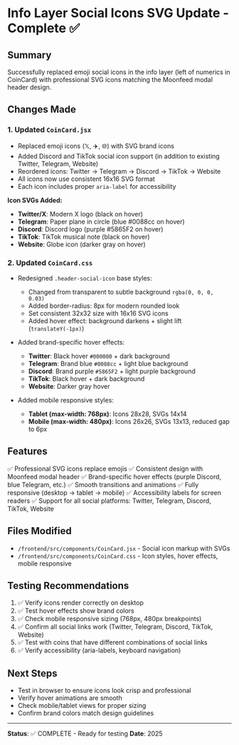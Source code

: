 # Info Layer Social Icons SVG Update - Complete ✅

## Summary
Successfully replaced emoji social icons in the info layer (left of numerics in CoinCard) with professional SVG icons matching the Moonfeed modal header design.

## Changes Made

### 1. Updated `CoinCard.jsx`
- Replaced emoji icons (𝕏, ✈️, 🌐) with SVG brand icons
- Added Discord and TikTok social icon support (in addition to existing Twitter, Telegram, Website)
- Reordered icons: Twitter → Telegram → Discord → TikTok → Website
- All icons now use consistent 16x16 SVG format
- Each icon includes proper `aria-label` for accessibility

**Icon SVGs Added:**
- **Twitter/X**: Modern X logo (black on hover)
- **Telegram**: Paper plane in circle (blue #0088cc on hover)
- **Discord**: Discord logo (purple #5865F2 on hover)
- **TikTok**: TikTok musical note (black on hover)
- **Website**: Globe icon (darker gray on hover)

### 2. Updated `CoinCard.css`
- Redesigned `.header-social-icon` base styles:
  - Changed from transparent to subtle background `rgba(0, 0, 0, 0.03)`
  - Added border-radius: 8px for modern rounded look
  - Set consistent 32x32 size with 16x16 SVG icons
  - Added hover effect: background darkens + slight lift (`translateY(-1px)`)

- Added brand-specific hover effects:
  - **Twitter**: Black hover `#000000` + dark background
  - **Telegram**: Brand blue `#0088cc` + light blue background
  - **Discord**: Brand purple `#5865F2` + light purple background
  - **TikTok**: Black hover + dark background
  - **Website**: Darker gray hover

- Added mobile responsive styles:
  - **Tablet (max-width: 768px)**: Icons 28x28, SVGs 14x14
  - **Mobile (max-width: 480px)**: Icons 26x26, SVGs 13x13, reduced gap to 6px

## Features
✅ Professional SVG icons replace emojis
✅ Consistent design with Moonfeed modal header
✅ Brand-specific hover effects (purple Discord, blue Telegram, etc.)
✅ Smooth transitions and animations
✅ Fully responsive (desktop → tablet → mobile)
✅ Accessibility labels for screen readers
✅ Support for all social platforms: Twitter, Telegram, Discord, TikTok, Website

## Files Modified
- `/frontend/src/components/CoinCard.jsx` - Social icon markup with SVGs
- `/frontend/src/components/CoinCard.css` - Icon styles, hover effects, mobile responsive

## Testing Recommendations
1. ✅ Verify icons render correctly on desktop
2. ✅ Test hover effects show brand colors
3. ✅ Check mobile responsive sizing (768px, 480px breakpoints)
4. ✅ Confirm all social links work (Twitter, Telegram, Discord, TikTok, Website)
5. ✅ Test with coins that have different combinations of social links
6. ✅ Verify accessibility (aria-labels, keyboard navigation)

## Next Steps
- Test in browser to ensure icons look crisp and professional
- Verify hover animations are smooth
- Check mobile/tablet views for proper sizing
- Confirm brand colors match design guidelines

---
**Status**: ✅ COMPLETE - Ready for testing
**Date**: 2025
